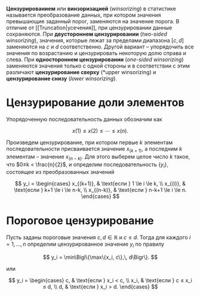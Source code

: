 
**Цензурированием** или **винзоризацией** (*winsorizing*) в статистике называется преобразование данных, при котором значения превышающие заданный порог, заменяются на значение порога. В отличие от [[Truncation|усечения]], при цензурировании данные сохраняются. При **двустороннем цензурировании** (*two-sided winsorizing*), значения, которые лежат за пределами диапазона $[c, d]$ заменяются на $c$ и $d$ соответственно. Другой вариант – упорядочить все значения по возрастанию и цензурировать некоторую долю справа и слева. При **одностороннем цензурировании** (*one-sided winsorizing*) заменяются значения только с одной стороны и в соответствии с этим различают **цензурирование сверху** (*upper winsorizing) и **цензурирование снизу** (*lower winsorizing*). 

# Цензурирование доли элементов

Упорядоченную последовательность данных обозначим как

$$
x(1)≤x(2)≤⋯≤x(n).
$$

Произведем цензурирование, при котором первые $k$ элементам последовательности присваивается значение $x_{(k+1)}$, а последним $k$ элементам – значение $x_{(n-k)}$. Для этого выберем целое число $k$ такое, что $0≤k < \frac{n}{2}$, и определим последовательность $\{ y_i \}$, состоящее из преобразованных значений 

$$
y_i =
\begin{cases} 
x_{(k+1)}, & \text{если } 1 \le i \le k, \\
x_{(i)}, & \text{если } k+1 \le i \le n-k, \\
x_{(n-k)}, & \text{если } n-k+1 \le i \le n. 
\end{cases}
$$

# Пороговое цензурирование

Пусть заданы пороговые значения $c,d∈ℝ$ и $c≤d$. Тогда для каждого $i=1,\dots,n$ определим цензурированное значение $y_i$ по правилу

$$
y_i = \min\Bigl\{\max\{x_i, c\},\, d\Bigr\}.
$$

или

$$
y_i =
\begin{cases} 
c, & \text{если } x_i < c, \\
x_i, & \text{если } c ≤ x_i ≤ d, \\
d, & \text{если } x_i > d. 
\end{cases}
$$
